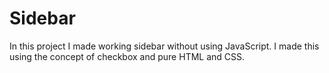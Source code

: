 # Sidebar
In this project I made working sidebar without using JavaScript. I made this using the concept of checkbox and pure HTML and CSS.
